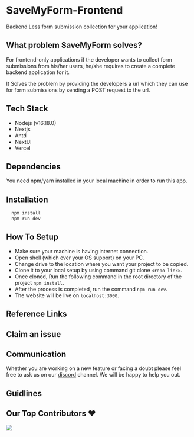 
# SaveMyForm-Frontend
Backend Less form submission collection for your application!

## What problem SaveMyForm solves?
For frontend-only applications if the developer wants to collect form submissions from his/her users, he/she requires to create a complete backend application for it. 

It Solves the problem by providing the developers a url which they can use for form submissions by sending a POST request to the url.



## Tech Stack 
* Nodejs (v16.18.0)
* Nextjs
* Antd
* NextUI
* Vercel

## Dependencies
You need npm/yarn installed in your local machine in order to run this app.

## Installation

```bash
  npm install 
  npm run dev
```
## How To Setup 
* Make sure your machine is having internet connection.
* Open shell (which ever your OS support) on your PC.
* Change drive to the location where you want your project to be copied.
* Clone it to your local setup by using command git clone ```<repo link>```.
* Once cloned, Run the following command in the root directory of the project ```npm install```.
* After the process is completed, run the command ```npm run dev```.
* The website will be live on ```localhost:3000```.


## Reference Links 

## Claim an issue

## Communication 
Whether you are working on a new feature or facing a doubt please feel free to ask us on our [discord](https://discord.gg/WxZhCNNN) channel. We will be happy to help you out.

## Guidlines 

## Our Top Contributors ♥️
<img src="https://contrib.rocks/image?repo=opencodeiiita/SaveMyForm-Frontend"/>
